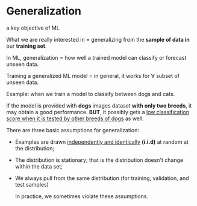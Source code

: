 # Generalization
a key objective of ML

What we are really interested in = generalizing from the **sample of data in** our **training set**.

In ML, generalization = how well a trained model can classify or forecast unseen data.

Training a generalized ML model = in general, it works for $\forall$ subset of unseen data.

Example: when we train a model to classify between dogs and cats.

If the model is provided with **dogs** images dataset **with only two breeds**, it may obtain a good performance. **BUT**, it possibly gets a <u>low classification score when it is tested by other breeds of dogs</u> as well.

There are three basic assumptions for generalization:
- Examples are drawn <u>independently and identically</u> **(i.i.d)** at random at the distribution;
- The distribution is stationary; that is the distribution doesn't change within the data set;
- We always pull from the same distribution (for training, validation, and test samples)

  In practice, we sometimes violate these assumptions.
